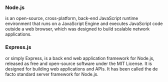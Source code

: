 
### Node.js 
is an open-source, cross-platform, back-end JavaScript runtime environment that runs on a JavaScript Engine and executes JavaScript code outside a web browser, which was designed to build scalable network applications. 
### Express.js
or simply Express, is a back end web application framework for Node.js, released as free and open-source software under the MIT License. It is designed for building web applications and APIs. It has been called the de facto standard server framework for Node.js.
